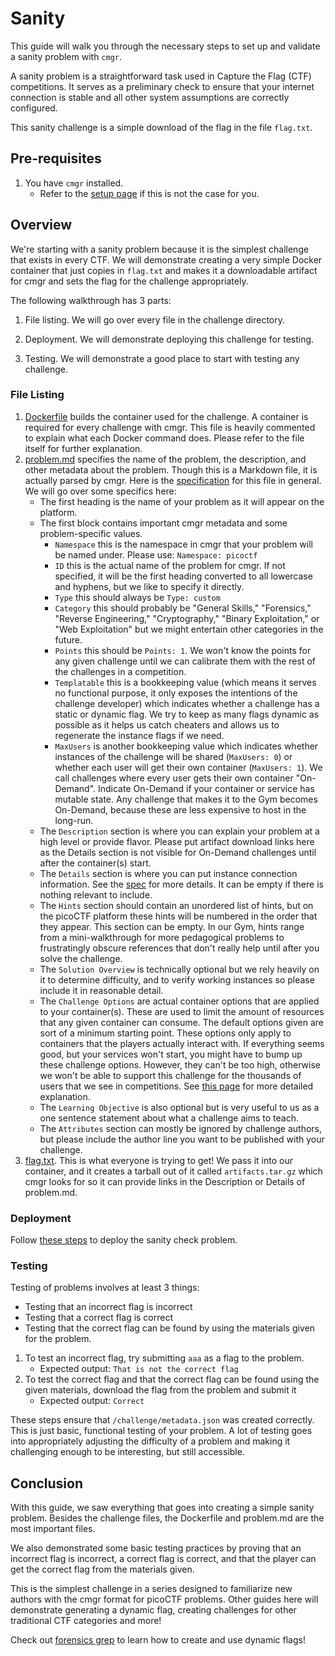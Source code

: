 # Sanity

This guide will walk you through the necessary steps to set up and validate a
sanity problem with `cmgr`.

A sanity problem is a straightforward task used in Capture the Flag (CTF)
competitions. It serves as a preliminary check to ensure that your internet
connection is stable and all other system assumptions are correctly configured.

This sanity challenge is a simple download of the flag in the file `flag.txt`.

## Pre-requisites

1. You have `cmgr` installed.
    - Refer to the [setup page](/setup-cmgr) if this is not the
      case for you.

## Overview

We're starting with a sanity problem because it is the simplest challenge that
exists in every CTF. We will demonstrate creating a very simple Docker container
that just copies in `flag.txt` and makes it a downloadable artifact for cmgr and
sets the flag for the challenge appropriately.

The following walkthrough has 3 parts:

1. File listing. We will go over every file in the challenge directory.

2. Deployment. We will demonstrate deploying this challenge for testing.

3. Testing. We will demonstrate a good place to start with testing any
   challenge.

### File Listing

  1. [Dockerfile](/example-problems/sanity-static-flag/Dockerfile) builds the
      container used for the challenge. A container is required for every
      challenge with cmgr. This file is heavily commented to explain what each
      Docker command does. Please refer to the file itself for further
      explanation.
  1. [problem.md](/example-problems/sanity-static-flag/problem.md) specifies the
      name of the problem, the description, and other metadata about the
      problem. Though this is a Markdown file, it is actually parsed by cmgr.
      Here is the
      [specification](https://github.com/picoCTF/cmgr/blob/master/examples/specification.md)
      for this file in general. We will go over some specifics here:
        - The first heading is the name of your problem as it will appear on the
          platform.
        - The first block contains important cmgr metadata and some
          problem-specific values.
            - `Namespace` this is the namespace in cmgr that your problem will
              be named under. Please use: `Namespace: picoctf`
            - `ID` this is the actual name of the problem for cmgr. If not
              specified, it will be the first heading converted to all lowercase
              and hyphens, but we like to specify it directly.
            - `Type` this should always be `Type: custom`
            - `Category` this should probably be "General Skills," "Forensics,"
              "Reverse Engineering," "Cryptography," "Binary Exploitation," or
              "Web Exploitation" but we might entertain other categories in the
              future.
            - `Points` this should be `Points: 1`. We won't know the points for
              any given challenge until we can calibrate them with the rest of
              the challenges in a competition.
            - `Templatable` this is a bookkeeping value (which means it serves
              no functional purpose, it only exposes the intentions of the
              challenge developer) which indicates whether a challenge has a
              static or dynamic flag. We try to keep as many flags dynamic as
              possible as it helps us catch cheaters and allows us to regenerate
              the instance flags if we need.
            - `MaxUsers` is another bookkeeping value which indicates whether
              instances of the challenge will be shared (`MaxUsers: 0`) or
              whether each user will get their own container (`MaxUsers: 1`). We
              call challenges where every user gets their own container
              "On-Demand". Indicate On-Demand if your container or service has
              mutable state. Any challenge that makes it to the Gym becomes
              On-Demand, because these are less expensive to host in the
              long-run.
        - The `Description` section is where you can explain your problem at a
          high level or provide flavor. Please put artifact download links here
          as the Details section is not visible for On-Demand challenges until
          after the container(s) start.
        - The `Details` section is where you can put instance connection
          information. See the
          [spec](https://github.com/picoCTF/cmgr/blob/master/examples/specification.md)
          for more details. It can be empty if there is nothing relevant to
          include.
        - The `Hints` section should contain an unordered list of hints, but on
          the picoCTF platform these hints will be numbered in the order that
          they appear. This section can be empty. In our Gym, hints range from a
          mini-walkthrough for more pedagogical problems to frustratingly
          obscure references that don't really help until after you solve the
          challenge.
        - The `Solution Overview` is technically optional but we rely heavily on
          it to determine difficulty, and to verify working instances so please
          include it in reasonable detail.
        - The `Challenge Options` are actual container options that are applied
          to your container(s). These are used to limit the amount of resources
          that any given container can consume. The default options given are
          sort of a minimum starting point. These options only apply to
          containers that the players actually interact with. If everything
          seems good, but your services won't start, you might have to bump up
          these challenge options. However, they can't be too high, otherwise we
          won't be able to support this challenge for the thousands of users
          that we see in competitions. See [this
          page](https://github.com/picoCTF/cmgr/blob/master/examples/specification.md#challenge-options)
          for more detailed explanation.
        - The `Learning Objective` is also optional but is very useful to us as
          a one sentence statement about what a challenge aims to teach.
        - The `Attributes` section can mostly be ignored by challenge authors,
          but please include the author line you want to be published with your
          challenge.
  1. [flag.txt](/example-problems/sanity-static-flag/flag.txt). This is what
     everyone is trying to get! We pass it into our container, and it creates a
     tarball out of it called `artifacts.tar.gz` which cmgr looks for so it can
     provide links in the Description or Details of problem.md.

### Deployment

Follow [these steps](/setup-cmgr#test-cmgr) to deploy the sanity check
problem.

### Testing

Testing of problems involves at least 3 things:

- Testing that an incorrect flag is incorrect
- Testing that a correct flag is correct
- Testing that the correct flag can be found by using the materials given for
  the problem.

1. To test an incorrect flag, try submitting `aaa` as a flag to the problem.
    - Expected output: `That is not the correct flag`
2. To test the correct flag and that the correct flag can be found using the
   given materials, download the flag from the problem and submit it
    - Expected output: `Correct`

These steps ensure that `/challenge/metadata.json` was created correctly. This
is just basic, functional testing of your problem. A lot of testing  goes into
appropriately adjusting the difficulty of a problem and making it challenging
enough to be interesting, but still accessible.

## Conclusion

With this guide, we saw everything that goes into creating a simple sanity
problem. Besides the challenge files, the Dockerfile and problem.md are the most
important files.

We also demonstrated some basic testing practices by proving that an incorrect
flag is incorrect, a correct flag is correct, and that the player can get the
correct flag from the materials given.

This is the simplest challenge in a series designed to familiarize new authors
with the cmgr format for picoCTF problems. Other guides here will demonstrate
generating a dynamic flag, creating challenges for other traditional CTF
categories and more!

Check out [forensics grep](/example-problems/forensics-grep) to learn how to
create and use dynamic flags!
